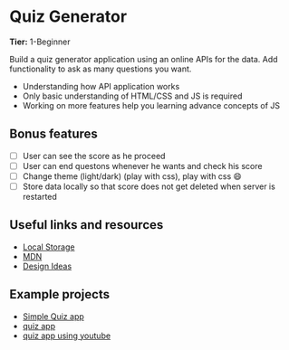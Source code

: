 # Quiz Generator

**Tier:** 1-Beginner

Build a quiz generator application using an online APIs for the data. Add functionality to ask as many questions you want.

- Understanding how API application works
- Only basic understanding of HTML/CSS and JS is required
- Working on more features help you learning advance concepts of JS


## Bonus features

- [ ] User can see the score as he proceed
- [ ] User can end questons whenever he wants and check his score
- [ ] Change theme (light/dark) (play with css), play with css 😄
- [ ] Store data locally so that score does not get deleted when server is restarted

## Useful links and resources

- [Local Storage](https://blog.logrocket.com/the-complete-guide-to-using-localstorage-in-javascript-apps-ba44edb53a36/)
- [MDN](https://developer.mozilla.org/en-US/)
- [Design Ideas](https://dribbble.com/tags/calendar)

## Example projects

- [Simple Quiz app](https://dev.to/sulaimonolaniran/building-a-simple-quiz-with-html-css-and-javascript-4elp)
- [quiz app](https://fantacydesigns.com/quiz-application)
- [quiz app using youtube](https://www.youtube.com/watch?v=-cX5jnQgqSM)
